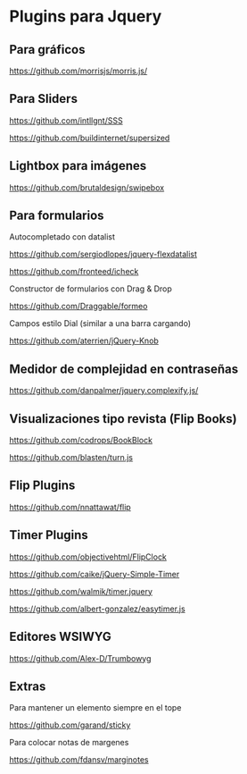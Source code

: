 # Plugins para Jquery

## Para gráficos

https://github.com/morrisjs/morris.js/

## Para Sliders

https://github.com/intllgnt/SSS

https://github.com/buildinternet/supersized

## Lightbox para imágenes

https://github.com/brutaldesign/swipebox

## Para formularios

Autocompletado con datalist

https://github.com/sergiodlopes/jquery-flexdatalist

https://github.com/fronteed/icheck

Constructor de formularios con Drag & Drop

https://github.com/Draggable/formeo

Campos estilo Dial (similar a una barra cargando)

https://github.com/aterrien/jQuery-Knob

## Medidor de complejidad en contraseñas

https://github.com/danpalmer/jquery.complexify.js/

## Visualizaciones tipo revista (Flip Books)

https://github.com/codrops/BookBlock

https://github.com/blasten/turn.js

## Flip Plugins

https://github.com/nnattawat/flip

## Timer Plugins

https://github.com/objectivehtml/FlipClock

https://github.com/caike/jQuery-Simple-Timer

https://github.com/walmik/timer.jquery

https://github.com/albert-gonzalez/easytimer.js

## Editores WSIWYG

https://github.com/Alex-D/Trumbowyg

## Extras

Para mantener un elemento siempre en el tope

https://github.com/garand/sticky

Para colocar notas de margenes

https://github.com/fdansv/marginotes

